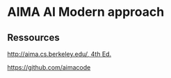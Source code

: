 # AIMA AI Modern approach

## Ressources

[http://aima.cs.berkeley.edu/, 4th Ed.](http://aima.cs.berkeley.edu/)

https://github.com/aimacode

